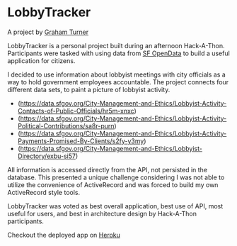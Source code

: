 # LobbyTracker
A project by [Graham Turner](http://www.tgturner.com)

LobbyTracker is a personal project built during an afternoon Hack-A-Thon. Participants were tasked with using data from [SF OpenData](https://data.sfgov.org/) to build a useful application for citizens.

I decided to use information about lobbyist meetings with city officials as a way to hold government employees accountable. The project connects four different data sets, to paint a picture of lobbyist activity.
- (https://data.sfgov.org/City-Management-and-Ethics/Lobbyist-Activity-Contacts-of-Public-Officials/hr5m-xnxc)
- (https://data.sfgov.org/City-Management-and-Ethics/Lobbyist-Activity-Political-Contributions/sa8r-purn)
- (https://data.sfgov.org/City-Management-and-Ethics/Lobbyist-Activity-Payments-Promised-By-Clients/s2fy-y3my)
- (https://data.sfgov.org/City-Management-and-Ethics/Lobbyist-Directory/exbu-si57)

All information is accessed directly from the API, not persisted in the database. This presented a unique challenge considering I was not able to utilize the convenience of ActiveRecord and was forced to build my own ActiveRecord style tools.

LobbyTracker was voted as best overall application, best use of API, most useful for users, and best in architecture design by Hack-A-Thon participants. 

Checkout the deployed app on [Heroku](https://lit-atoll-92479.herokuapp.com/)
